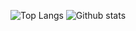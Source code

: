 ![Top Langs](https://github-readme-stats.vercel.app/api/top-langs/?username=ashar00&show_icons=false&theme=prussian&layout=compact&theme=dark)
![Github stats](https://github-readme-stats.vercel.app/api?username=ashar00&show_icons=false&theme=dark)
